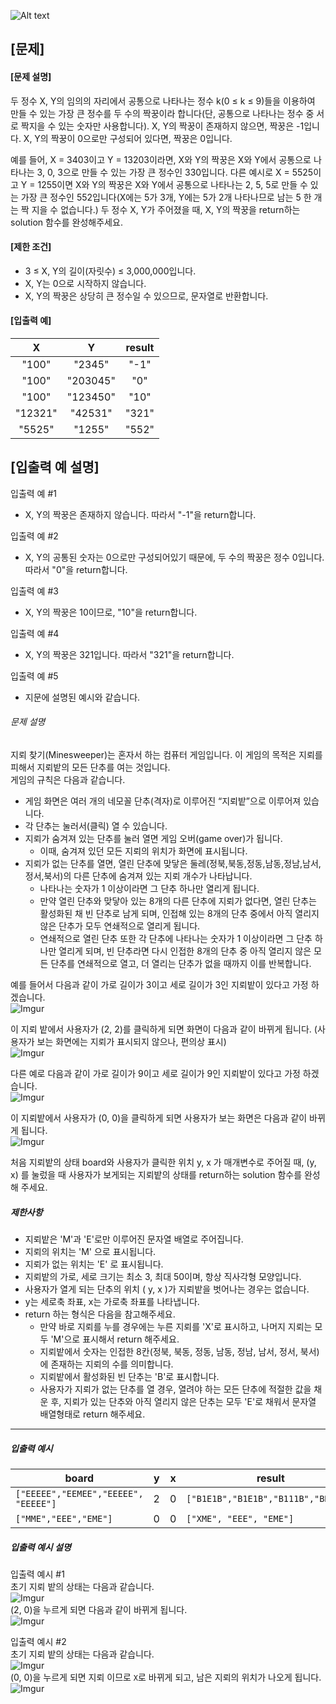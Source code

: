 ![Alt text](https://velog.velcdn.com/images%2Fjesahan%2Fpost%2Fd2c41950-b7ca-45fb-876c-59c7a3ca1f99%2Fimage.png)

## [문제]
#### [문제 설명]
두 정수 X, Y의 임의의 자리에서 공통으로 나타나는 정수 k(0 ≤ k ≤ 9)들을 이용하여 만들 수 있는 가장 큰 정수를 두 수의 짝꿍이라 합니다(단, 공통으로 나타나는 정수 중 서로 짝지을 수 있는 숫자만 사용합니다).
X, Y의 짝꿍이 존재하지 않으면, 짝꿍은 -1입니다. X, Y의 짝꿍이 0으로만 구성되어 있다면, 짝꿍은 0입니다.

예를 들어, X = 3403이고 Y = 13203이라면, X와 Y의 짝꿍은 X와 Y에서 공통으로 나타나는 3, 0, 3으로 만들 수 있는 가장 큰 정수인 330입니다.
다른 예시로 X = 5525이고 Y = 1255이면 X와 Y의 짝꿍은 X와 Y에서 공통으로 나타나는 2, 5, 5로 만들 수 있는 가장 큰 정수인 552입니다(X에는 5가 3개, Y에는 5가 2개 나타나므로 남는 5 한 개는 짝 지을 수 없습니다.)
두 정수 X, Y가 주어졌을 때, X, Y의 짝꿍을 return하는 solution 함수를 완성해주세요.

#### [제한 조건]
* 3 ≤ X, Y의 길이(자릿수) ≤ 3,000,000입니다.
* X, Y는 0으로 시작하지 않습니다.
* X, Y의 짝꿍은 상당히 큰 정수일 수 있으므로, 문자열로 반환합니다.
#### [입출력 예]
|X|Y|result|
|:---:|:---:|:---:|
|"100"|"2345"|"-1"|
|"100"|"203045"|"0"|
|"100"|"123450"|"10"|
|"12321"|"42531"|"321"|
|"5525"|"1255"|"552"|

## [입출력 예 설명]
입출력 예 #1
* X, Y의 짝꿍은 존재하지 않습니다. 따라서 "-1"을 return합니다.

입출력 예 #2
* X, Y의 공통된 숫자는 0으로만 구성되어있기 때문에, 두 수의 짝꿍은 정수 0입니다. 따라서 "0"을 return합니다.

입출력 예 #3
* X, Y의 짝꿍은 10이므로, "10"을 return합니다.

입출력 예 #4
* X, Y의 짝꿍은 321입니다. 따라서 "321"을 return합니다.

입출력 예 #5
* 지문에 설명된 예시와 같습니다.

<div class="p-3"><h6 class="mb-3 _2c1lVVXCA5xmsDOxsZ0_k9">
      문제 설명
    </h6> <div class="challenge-markdown"><div class="markdown solarized-dark"><p>지뢰 찾기(Minesweeper)는 혼자서 하는 컴퓨터 게임입니다. 이 게임의 목적은 지뢰를 피해서 지뢰밭의 모든 단추를 여는 것입니다.<br>
게임의 규칙은 다음과 같습니다.</p>

<ul>
<li>게임 화면은 여러 개의 네모꼴 단추(격자)로 이루어진 “지뢰밭”으로 이루어져 있습니다.</li>
<li>각 단추는 눌러서(클릭) 열 수 있습니다.</li>
<li>지뢰가 숨겨져 있는 단추를 눌러 열면 게임 오버(game over)가 됩니다.

<ul>
<li>이때, 숨겨져 있던 모든 지뢰의 위치가 화면에 표시됩니다.</li>
</ul></li>
<li>지뢰가 없는 단추를 열면, 열린 단추에 맞닿은 둘레(정북,북동,정동,남동,정남,남서,정서,북서)의 다른 단추에 숨겨져 있는 지뢰 개수가 나타납니다.

<ul>
<li>나타나는 숫자가 1 이상이라면 그 단추 하나만 열리게 됩니다.</li>
<li>만약 열린 단추와 맞닿아 있는 8개의 다른 단추에 지뢰가 없다면, 열린 단추는 활성화된 채 빈 단추로 남게 되며, 인접해 있는 8개의 단추 중에서 아직 열리지 않은 단추가 모두 연쇄적으로 열리게 됩니다.</li>
<li>연쇄적으로 열린 단추 또한 각 단추에 나타나는 숫자가 1 이상이라면 그 단추 하나만 열리게 되며, 빈 단추라면 다시 인접한 8개의 단추 중 아직 열리지 않은 모든 단추를 연쇄적으로 열고, 더 열리는 단추가 없을 때까지 이를 반복합니다.</li>
</ul></li>
</ul>

<p>예를 들어서 다음과 같이 가로 길이가 3이고 세로 길이가 3인 지뢰밭이 있다고 가정 하겠습니다. <br>
<img src="https://i.imgur.com/0Sc0FsZ.png" title="" alt="Imgur"></p>

<p>이 지뢰 밭에서 사용자가 (2, 2)를 클릭하게 되면 화면이 다음과 같이 바뀌게 됩니다. (사용자가 보는 화면에는 지뢰가 표시되지 않으나, 편의상 표시)<br>
<img src="https://i.imgur.com/hBrvZAk.png" title="" alt="Imgur"></p>

<p>다른 예로 다음과 같이 가로 길이가 9이고 세로 길이가 9인 지뢰밭이 있다고 가정 하겠습니다.<br>
<img src="https://i.imgur.com/6Ry3Xsw.png" title="" alt="Imgur"></p>

<p>이 지뢰밭에서 사용자가 (0, 0)을 클릭하게 되면 사용자가 보는 화면은 다음과 같이 바뀌게 됩니다.<br>
<img src="https://i.imgur.com/WhBB7XO.png" title="" alt="Imgur"></p>

<p>처음 지뢰밭의 상태 board와 사용자가 클릭한 위치 y, x 가 매개변수로 주어질 때, (y, x) 를 눌렀을 때 사용자가 보게되는 지뢰밭의 상태를 return하는 solution 함수를 완성해 주세요.</p>

<h5>제한사항</h5>

<ul>
<li>지뢰밭은 'M'과 'E'로만 이루어진 문자열 배열로 주어집니다.</li>
<li>지뢰의 위치는 'M' 으로 표시됩니다.</li>
<li>지뢰가 없는 위치는 'E' 로 표시됩니다.</li>
<li>지뢰밭의 가로, 세로 크기는 최소 3, 최대 50이며, 항상 직사각형 모양입니다.</li>
<li>사용자가 열게 되는 단추의 위치 ( y, x )가 지뢰밭을 벗어나는 경우는 없습니다.</li>
<li>y는 세로축 좌표, x는 가로축 좌표를 나타냅니다.</li>
<li>return 하는 형식은 다음을 참고해주세요.

<ul>
<li>만약 바로 지뢰를 누를 경우에는 누른 지뢰를 'X'로 표시하고, 나머지 지뢰는 모두 'M'으로 표시해서 return 해주세요.</li>
<li>지뢰밭에서 숫자는 인접한 8칸(정북, 북동, 정동, 남동, 정남, 남서, 정서, 북서)에 존재하는 지뢰의 수를 의미합니다.</li>
<li>지뢰밭에서 활성화된 빈 단추는 'B'로 표시합니다.</li>
<li>사용자가 지뢰가 없는 단추를 열 경우, 열려야 하는 모든 단추에 적절한 값을 채운 후, 지뢰가 있는 단추와 아직 열리지 않은 단추는 모두 'E'로 채워서 문자열 배열형태로 return 해주세요.</li>
</ul></li>
</ul>

<hr>

<h5>입출력 예시</h5>
<table class="table">
        <thead><tr>
<th>board</th>
<th>y</th>
<th>x</th>
<th>result</th>
</tr>
</thead>
        <tbody><tr>
<td><code>["EEEEE","EEMEE","EEEEE", "EEEEE"]</code></td>
<td>2</td>
<td>0</td>
<td><code>["B1E1B","B1E1B","B111B","BBBBB"]</code></td>
</tr>
<tr>
<td><code>["MME","EEE","EME"]</code></td>
<td>0</td>
<td>0</td>
<td><code>["XME", "EEE", "EME"]</code></td>
</tr>
</tbody>
      </table>
<h5>입출력 예시 설명</h5>

<p>입출력 예시 #1<br>
초기 지뢰 밭의 상태는 다음과 같습니다.<br>
<img src="https://i.imgur.com/vSNsB81.png" title="" alt="Imgur"><br>
(2, 0)을 누르게 되면 다음과 같이 바뀌게 됩니다.<br>
<img src="https://i.imgur.com/LMKKwGp.png" title="" alt="Imgur"></p>

<p>입출력 예시 #2<br>
초기 지뢰 밭의 상태는 다음과 같습니다.<br>
<img src="https://i.imgur.com/0Sc0FsZ.png" title="" alt="Imgur"><br>
(0, 0)을 누르게 되면 지뢰 이므로 <code>X</code>로 바뀌게 되고, 남은 지뢰의 위치가 나오게 됩니다.<br>
<img src="https://i.imgur.com/KKbwxjc.png" title="" alt="Imgur"></p>
</div></div></div>